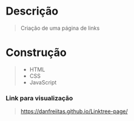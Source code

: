 # Descrição 
> Criação de uma página de links
# Construção
> - HTML
> - CSS
> - JavaScript

### Link para visualização
> https://danfreiitas.github.io/Linktree-page/

